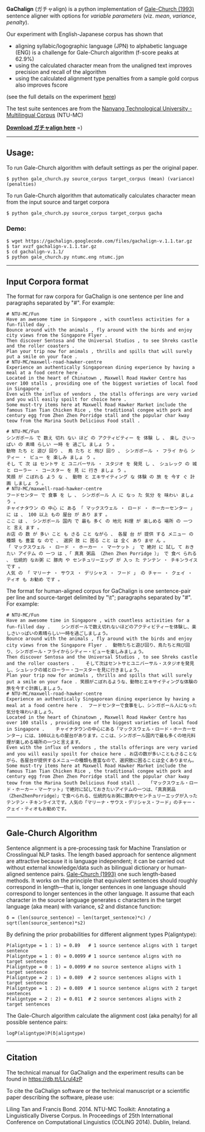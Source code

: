 **GaChalign** (ガチャalign) is a python implementation of [Gale-Church (1993)](http://acl.ldc.upenn.edu/J/J93/J93-1004.pdf) sentence aligner with options for _variable parameters_ (viz. _mean_, _variance_, _penalty_).

Our experiment with English-Japanese corpus has shown that
  * aligning syllabic/logographic language (JPN) to alphabetic language (ENG) is a challenge for Gale-Church algorithm (f-score peaks at 62.9%)
  * using the calculated character mean from the unaligned text improves precision and recall of the algorithm
  * using the calculated alignment type penalties from a sample gold corpus also improves fscore

(see the full details on the experiment [here](https://db.tt/LLrul4zP))

The test suite sentences are from the [Nanyang Technological University - Multilingual Corpus](http://aclweb.org/anthology-new/Y/Y11/Y11-1038.pdf) (NTU-MC)

**[Download ガチャalign here](https://gachalign.googlecode.com/files/gachalign-v.1.1.tar.gz)** =)

---

## Usage: ##
To run Gale-Church algorithm with default settings as per the original paper.
```
$ python gale_church.py source_corpus target_corpus (mean) (variance) (penalties)
```

To run Gale-Church algorithm that automatically calculates character mean from the input source and target corpora
```
$ python gale_church.py source_corpus target_corpus gacha
```


### Demo: ###

```
$ wget https://gachalign.googlecode.com/files/gachalign-v.1.1.tar.gz
$ tar xvzf gachalign-v.1.1.tar.gz
$ cd gachalign-v.1.1/
$ python gale_church.py ntumc.eng ntumc.jpn 
```


---

## Input Corpora format ##
The format for raw corpora for GaChalign is one sentence per line and paragraphs separated by "#". For example:
```
# NTU-MC/Fun
Have an awesome time in Singapore , with countless activities for a fun-filled day .
Bounce around with the animals , fly around with the birds and enjoy city views from the Singapore Flyer .
Then discover Sentosa and the Universal Studios , to see Shreks castle and the roller coasters .
Plan your trip now for animals , thrills and spills that will surely put a smile on your face .
# NTU-MC/maxwell-road-hawker-centre
Experience an authentically Singaporean dining experience by having a meal at a food centre here .
Located in the heart of Chinatown , Maxwell Road Hawker Centre has over 100 stalls , providing one of the biggest varieties of local food in Singapore .
Even with the influx of vendors , the stalls offerings are very varied and you will easily spoilt for choice here .
Some must-try items here at Maxwell Road Hawker Market include the famous Tian Tian Chicken Rice , the traditional congee with pork and century egg from Zhen Zhen Porridge stall and the popular char kway teow from the Marina South Delicious Food stall .
```
```
# NTU-MC/Fun
シンガポール で 数え 切れ ない ほど の アクティビティー を 体験 し 、 楽し さいっぱい の 素晴 らしい 一時 を 過ごし ましょ う 。
動物 たち と 遊び 回り 、 鳥 たち と 飛び 回り 、 シンガポール ・ フライ から シティー ・ ビュー を 楽しみ ましょ う 。
そし て 次 は セントサ と ユニバーサル ・ スタジオ を 発見 し 、 シュレック の 城 と ローラー ・ コースター を 見 に 行き ましょ う 。
笑顔 が こぼれる よう な 、 動物 と エキサイティング な 体験 の 旅 を 今す ぐ 計画 しましょ う 。
# NTU-MC/maxwell-road-hawker-centre
フードセンター で 食事 を し 、 シンガポール 人 に なっ た 気分 を 味わい ましょ う 。
チャイナタウン の 中心 に ある 「 マックスウェル ・ ロード ・ ホーカーセンター 」 に は 、 100 以上 もの 屋台 が あり ます 。
ここ は 、 シンガポール 国内 で 最も 多く の 地元 料理 が 楽しめる 場所 の 一つ と 言え ます 。
お店 の 数 が 多い こと も さる こと ながら 、 各屋 台 が 提供 する メニュー の 種類 も 豊富 な ので 、 選択 肢 に 困る こと は 全く あり ませ ん 。
「 マックスウェル ・ ロード ・ ホーカー ・ マーケット 」 で 絶対 に 試し て おき たい アイテム の 一つ は 、「 真真 粥品 （Zhen Zhen Porridge ）」 で 食べ られる 、 伝統的 なお粥 に 豚肉 や センチュリーエッグ が 入っ た テンテン ・ チキンライス です 。
人気 の 「 マリーナ ・ サウス ・ デリシャス ・ フード 」 の チャー ・ クェイ ・ ティオ も お勧め です 。
```

The format for human-aligned corpus for GaChalign is one sentence-pair per line and source-target delimited by "\t"; paragraphs separated by "#". For example:
```
# NTU-MC/Fun
Have an awesome time in Singapore , with countless activities for a fun-filled day .	シンガポールで数え切れないほどのアクティビティーを体験し、楽しさいっぱいの素晴らしい一時を過ごしましょう。
Bounce around with the animals , fly around with the birds and enjoy city views from the Singapore Flyer .	動物たちと遊び回り、鳥たちと飛び回り、シンガポール・フライからシティー・ビューを楽しみましょう。
Then discover Sentosa and the Universal Studios , to see Shreks castle and the roller coasters .	そして次はセントサとユニバーサル・スタジオを発見し、シュレックの城とローラー・コースターを見に行きましょう。
Plan your trip now for animals , thrills and spills that will surely put a smile on your face .	笑顔がこぼれるような、動物とエキサイティングな体験の旅を今すぐ計画しましょう。
# NTU-MC/maxwell-road-hawker-centre
Experience an authentically Singaporean dining experience by having a meal at a food centre here .	フードセンターで食事をし、シンガポール人になった気分を味わいましょう。
Located in the heart of Chinatown , Maxwell Road Hawker Centre has over 100 stalls , providing one of the biggest varieties of local food in Singapore .	チャイナタウンの中心にある「マックスウェル・ロード・ホーカーセンター」には、100以上もの屋台があります。ここは、シンガポール国内で最も多くの地元料理が楽しめる場所の一つと言えます。
Even with the influx of vendors , the stalls offerings are very varied and you will easily spoilt for choice here .	お店の数が多いこともさることながら、各屋台が提供するメニューの種類も豊富なので、選択肢に困ることは全くありません。
Some must-try items here at Maxwell Road Hawker Market include the famous Tian Tian Chicken Rice , the traditional congee with pork and century egg from Zhen Zhen Porridge stall and the popular char kway teow from the Marina South Delicious Food stall .	「マックスウェル・ロード・ホーカー・マーケット」で絶対に試しておきたいアイテムの一つは、「真真粥品（ZhenZhenPorridge）」で食べられる、伝統的なお粥に豚肉やセンチュリーエッグが入ったテンテン・チキンライスです。人気の「マリーナ・サウス・デリシャス・フード」のチャー・クェイ・ティオもお勧めです。
```

---

## Gale-Church Algorithm ##
Sentence alignment is a pre-processing task for Machine Translation or Crosslingual NLP tasks. The length based approach for sentence alignment are attractive because it is language independent; it can be carried out without external knowledge/data such as bilingual dictionary or human-aligned sentence pairs.
[Gale-Church (1993)](http://acl.ldc.upenn.edu/J/J93/J93-1004.pdf) one such length-based methods. It works on the principle that equivalent sentences should roughly correspond in length—that is, longer sentences in one language should correspond to longer sentences in the other language. It assume that each character in the source language generates c characters in the target
language (aka mean) with variance, s2 and distance function:
```
δ = (len(source_sentence) − len(target_sentence)*c) / sqrt(len(source_sentence)*s2)
```
By defining the prior probabilities for different alignment types P(aligntype):
```
P(aligntype = 1 : 1) = 0.89   # 1 source sentence aligns with 1 target sentence
P(aligntype = 1 : 0) = 0.0099 # 1 source sentence aligns with no target sentence
P(aligntype = 0 : 1) = 0.0099 # no source sentence aligns with 1 target sentence
P(aligntype = 2 : 1) = 0.089  # 2 source sentences aligns with 1 target sentence
P(aligntype = 1 : 2) = 0.089  # 1 source sentence aligns with 2 target sentences
P(aligntype = 2 : 2) = 0.011  # 2 source sentences aligns with 2 target sentences
```
The Gale-Church algorithm calculate the alignment cost (aka penalty) for all possible sentence pairs:
```
logP(aligntype)P(δ|aligntype)
```


---

## Citation ##

The technical manual for GaChalign and the experiment results can be found in https://db.tt/LLrul4zP

To cite the GaChalign software or the technical manuscript or a scientific paper describing the software, please use:

Liling Tan and Francis Bond. 2014. NTU-MC Toolkit: Annotating a Linguistically Diverse Corpus. In Proceedings of 25th International Conference on Computational Linguistics (COLING 2014). Dublin, Ireland.